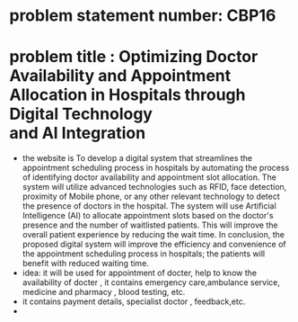 # problem statement number: CBP16
# problem title : Optimizing Doctor Availability and Appointment Allocation in Hospitals through Digital Technology and Al Integration
* the website is To develop a digital system that streamlines the appointment scheduling process in hospitals by automating the process of identifying doctor availability and appointment slot allocation. The system will utilize advanced technologies such as RFID, face detection, proximity of Mobile phone, or any other relevant technology to detect the presence of doctors in the hospital. The system will use Artificial Intelligence (AI) to allocate appointment slots based on the doctor's presence and the number of waitlisted patients. This will improve the overall patient experience by reducing the wait time. In conclusion, the proposed digital system will improve the efficiency and convenience of the appointment scheduling process in hospitals; the patients will benefit with reduced waiting time.
* idea: it will be used for appointment of docter, help to know the availability of docter , it contains emergency care,ambulance service, medicine and pharmacy , blood testing, etc.
* it contains payment details, specialist doctor , feedback,etc.
*   
